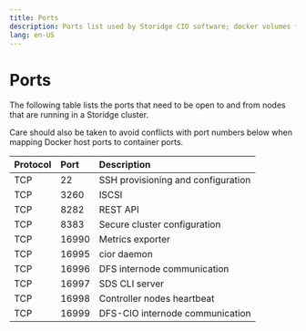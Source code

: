 ```yaml
---
title: Ports
description: Ports list used by Storidge CIO software; docker volumes for containers; persistent volumes for pods
lang: en-US
---
```


# Ports

The following table lists the ports that need to be open to and from nodes that are running in a Storidge cluster.

Care should also be taken to avoid conflicts with port numbers below when mapping Docker host ports to container ports.

| Protocol    | Port    | Description                         |
| ------------|:--------|:------------------------------------|
| TCP         | 22      | SSH provisioning and configuration  |
| TCP         | 3260    | ISCSI                               |
| TCP         | 8282    | REST API                            |
| TCP         | 8383    | Secure cluster configuration        |
| TCP         | 16990   | Metrics exporter                    |
| TCP         | 16995   | cior daemon                         |
| TCP         | 16996   | DFS internode communication         |
| TCP         | 16997   | SDS CLI server                      |
| TCP         | 16998   | Controller nodes heartbeat          |
| TCP         | 16999   | DFS-CIO internode communication     |


